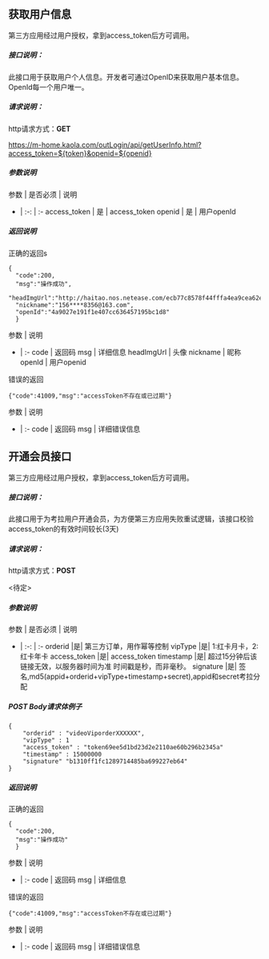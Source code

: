 ## 获取用户信息

第三方应用经过用户授权，拿到access_token后方可调用。

##### 接口说明：

此接口用于获取用户个人信息。开发者可通过OpenID来获取用户基本信息。OpenId每一个用户唯一。

##### 请求说明：

http请求方式：**GET**

<https://m-home.kaola.com/outLogin/api/getUserInfo.html?access_token=${token}&openid=${openid}>

##### 参数说明

参数 | 是否必须 | 说明
- | :-: | :-
access_token | 是 | access_token
openid | 是 | 用户openId

##### 返回说明
正确的返回s
```
{
  "code":200,
  "msg":"操作成功",
  "headImgUrl":"http://haitao.nos.netease.com/ecb77c8578f44fffa4ea9cea62ef40b6.png",
  "nickname":"156****8356@163.com",
  "openId":"4a9027e191f1e407cc636457195bc1d8"
  }
```
参数 | 说明
- | :-
code | 返回码
msg | 详细信息
headImgUrl | 头像
nickname | 昵称
openId | 用户openid


错误的返回
```
{"code":41009,"msg":"accessToken不存在或已过期"}
```
参数 | 说明
- | :-
code | 返回码
msg | 详细错误信息


## 开通会员接口

第三方应用经过用户授权，拿到access_token后方可调用。

##### 接口说明：

此接口用于为考拉用户开通会员，为方便第三方应用失败重试逻辑，该接口校验access_token的有效时间较长(3天)

##### 请求说明：

http请求方式：**POST**

<待定>

##### 参数说明

参数 | 是否必须 | 说明
- | :-: | :-
orderid |是| 第三方订单，用作幂等控制
vipType |是| 1:红卡月卡，2:红卡年卡
access_token |是| access_token
timestamp |是| 超过15分钟后该链接无效，以服务器时间为准 时间戳是秒，而非毫秒。
signature |是|	签名,md5(appid+orderid+vipType+timestamp+secret),appid和secret考拉分配

##### POST Body请求体例子
```
{
    "orderid" : "videoViporderXXXXXX",
    "vipType" : 1
    "access_token" : "token69ee5d1bd23d2e2110ae60b296b2345a"
    "timestamp" : 15000000
    "signature" "b1310ff1fc1289714485ba699227eb64"
}
```
##### 返回说明

正确的返回
```
{
  "code":200,
  "msg":"操作成功"
  }
```
参数 | 说明
- | :-
code | 返回码
msg | 详细信息


错误的返回
```
{"code":41009,"msg":"accessToken不存在或已过期"}
```
参数 | 说明
- | :-
code | 返回码
msg | 详细错误信息






